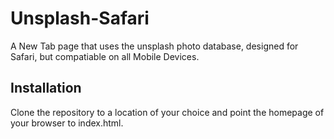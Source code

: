 # Unsplash-Safari

A New Tab page that uses the unsplash photo database, designed for Safari, but compatiable on all Mobile Devices.

## Installation

Clone the repository to a location of your choice and point the homepage of your browser to index.html.
